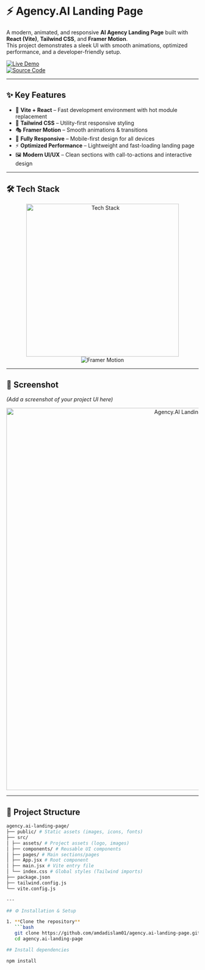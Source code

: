 # ⚡ Agency.AI Landing Page


A modern, animated, and responsive **AI Agency Landing Page** built with **React (Vite)**, **Tailwind CSS**, and **Framer Motion**.  
This project demonstrates a sleek UI with smooth animations, optimized performance, and a developer-friendly setup.  

[![Live Demo](https://img.shields.io/badge/🚀_Live_Demo-00C7B7?style=for-the-badge&logo=netlify&logoColor=white)](https://agencyai-01.netlify.app/)  
[![Source Code](https://img.shields.io/badge/💻_Source_Code-181717?style=for-the-badge&logo=github&logoColor=white)](https://github.com/amdadislam01/agency.ai-landing-page)

---


## ✨ Key Features  

- 🚀 **Vite + React** – Fast development environment with hot module replacement  
- 🎨 **Tailwind CSS** – Utility-first responsive styling  
- 🎭 **Framer Motion** – Smooth animations & transitions  
- 📱 **Fully Responsive** – Mobile-first design for all devices  
- ⚡ **Optimized Performance** – Lightweight and fast-loading landing page  
- 🖼️ **Modern UI/UX** – Clean sections with call-to-actions and interactive design  

---

## 🛠️ Tech Stack  

<p align="center">
  <img src="https://skillicons.dev/icons?i=react,vite,tailwind,js,github,netlify" alt="Tech Stack" width="400"/>
  <br/>
  <img src="https://img.shields.io/badge/Animation-FramerMotion-ff69b4?style=for-the-badge&logo=framer&logoColor=white" alt="Framer Motion"/>
</p>

---

## 📸 Screenshot  

*(Add a screenshot of your project UI here)*  

<p align="center">
  <img src="https://ik.imagekit.io/yqnbhdlo4/Img/agency.ai?updatedAt=1756187710084" alt="Agency.AI Landing Page Screenshot" width="1000"/>
</p>  

---

## 📂 Project Structure  
```bash
agency.ai-landing-page/
├── public/ # Static assets (images, icons, fonts)
├── src/
│ ├── assets/ # Project assets (logo, images)
│ ├── components/ # Reusable UI components
│ ├── pages/ # Main sections/pages
│ ├── App.jsx # Root component
│ ├── main.jsx # Vite entry file
│ └── index.css # Global styles (Tailwind imports)
├── package.json
├── tailwind.config.js
└── vite.config.js

---

## ⚙️ Installation & Setup  

1. **Clone the repository**  
   ```bash
   git clone https://github.com/amdadislam01/agency.ai-landing-page.git
   cd agency.ai-landing-page

## Install dependencies

npm install



